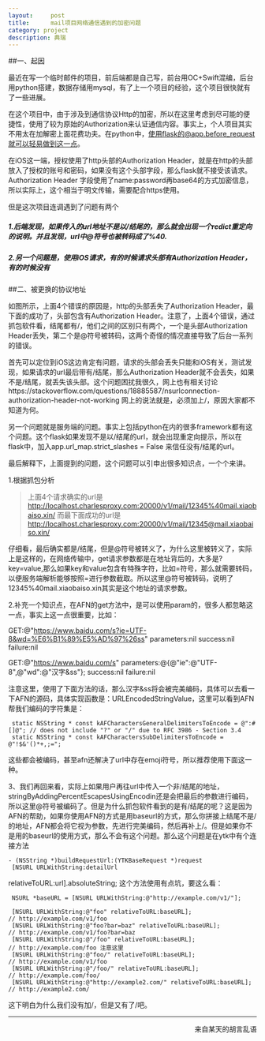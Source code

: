 ```yaml
---
layout:     post
title:      mail项目网络通信遇到的加密问题
category: project
description: 典瑞
---
```


##一、起因

最近在写一个临时邮件的项目，前后端都是自己写，前台用OC+Swift混编，后台用python搭建，数据存储用mysql，有了上一个项目的经验，这个项目很快就有了一些进展。

在这个项目中，由于涉及到通信协议Http的加密，所以在这里考虑到尽可能的便捷性，使用了较为原始的Authorization来认证通信内容。事实上，个人项目其实不用太在加解密上面花费功夫。在python中，使用flask的@app.before_request就可以轻易做到这一点。

在iOS这一端，授权使用了http头部的Authorization Header，就是在http的头部放入了授权的账号和密码，如果没有这个头部字段，那么flask就不接受该请求。Authorization Header 字段使用了name:password再base64的方式加密信息，所以实际上，这个相当于明文传输，需要配合https使用。

但是这次项目连调遇到了问题有两个
 
#####  1.后端发现，如果传入的url地址不是以/结尾的，那么就会出现一个redict重定向的说明。并且发现，url中@符号也被转码成了%40.
 
##### 2.另一个问题是，使用iOS请求，有的时候请求头部有Authorization Header，有的时候没有

##二、被更换的协议地址

如图所示，上面4个错误的原因是，http的头部丢失了Authorization Header，最下面的成功了，头部包含有Authorization Header。注意了，上面4个错误，通过抓包软件看，结尾都有/，他们之间的区别只有两个，一个是头部Authorization Header丢失，第二个是@符号被转码，这两个奇怪的情况直接导致了后台一系列的错误。

首先可以定位到iOS这边肯定有问题，请求的头部会丢失只能和iOS有关，测试发现，如果请求的url最后带有/结尾，那么Authorization Header就不会丢失，如果不是/结尾，就丢失该头部。这个问题困扰我很久，网上也有相关讨论https://stackoverflow.com/questions/18885587/nsurlconnection-authorization-header-not-working 网上的说法就是，必须加上/，原因大家都不知道为何。

另一个问题就是服务端的问题。事实上包括python在内的很多framework都有这个问题。这个flask如果发现不是以/结尾的url，就会出现重定向提示，所以在flask中，加入app.url_map.strict_slashes = False 来信任没有/结尾的url。

最后解释下，上面提到的问题，这个问题可以引申出很多知识点，一个个来讲。

1.根据抓包分析
>上面4个请求确实的url是
>http://localhost.charlesproxy.com:20000/v1/mail/12345%40mail.xiaobaiso.xin/ 
而最下面成功的url是
>http://localhost.charlesproxy.com:20000/v1/mail/12345@mail.xiaobaiso.xin/ 


仔细看，最后确实都是/结尾，但是@符号被转义了，为什么这里被转义了，实际上是这样的，在网络传输中，get请求参数都是在地址背后的，大多是?key=value,那么如果key和value包含有特殊字符，比如=符号，那么就需要转码，以便服务端解析能够按照=进行参数截取。所以这里@符号被转码，说明了12345%40mail.xiaobaiso.xin其实是这个地址的请求参数。

2.补充一个知识点，在AFN的get方法中，是可以使用param的，很多人都忽略这一点，事实上这一点很重要，比如：

>
 GET:@"https://www.baidu.com/s?ie=UTF-8&wd=%E6%B1%89%E5%AD%97%26ss"
 parameters:nil
 success:nil
 failure:nil
 

>
 GET:@"https://www.baidu.com/s"
 parameters:@{@"ie":@"UTF-8",@"wd":@"汉字&ss"};
 success:nil
 failure:nil
 
注意这里，使用了下面方法的话，那么汉字&ss将会被完美编码，具体可以去看一下AFN的源码，具体实现函数是：URLEncodedStringValue，这里可以看到AFN帮我们编码的字符集是：

```
 static NSString * const kAFCharactersGeneralDelimitersToEncode = @":#[]@"; // does not include "?" or "/" due to RFC 3986 - Section 3.4
 static NSString * const kAFCharactersSubDelimitersToEncode = @"!$&'()*+,;=";

``` 
这些都会被编码，甚至afn还解决了url中存在emoji符号，所以推荐使用下面这一种。

3、我们再回来看，实际上如果用户再往url中传入一个非/结尾的地址，stringByAddingPercentEscapesUsingEncodin还是会把最后的参数进行编码，所以这里@符号被编码了。但是为什么抓包软件看到的是有/结尾的呢？这是因为AFN的帮助，如果你使用AFN的方式是用baseurl的方式，那么你拼接上结尾不是/的地址，AFN都会将它视为参数，先进行完美编码，然后再补上/。但是如果你不是用的baseurl的使用方式，那么不会有这个问题。那么这个问题是在ytk中有个连接方法

```
- (NSString *)buildRequestUrl:(YTKBaseRequest *)request
 [NSURL URLWithString:detailUrl  
```
 relativeToURL:url].absoluteString; 这个方法使用有点坑，要这么看：
 
```
 NSURL *baseURL = [NSURL URLWithString:@"http://example.com/v1/"];
 
 [NSURL URLWithString:@"foo" relativeToURL:baseURL];                  // http://example.com/v1/foo
 [NSURL URLWithString:@"foo?bar=baz" relativeToURL:baseURL];          // http://example.com/v1/foo?bar=baz
 [NSURL URLWithString:@"/foo" relativeToURL:baseURL];                 // http://example.com/foo 注意这里
 [NSURL URLWithString:@"foo/" relativeToURL:baseURL];                 // http://example.com/v1/foo
 [NSURL URLWithString:@"/foo/" relativeToURL:baseURL];                // http://example.com/foo/
 [NSURL URLWithString:@"http://example2.com/" relativeToURL:baseURL]; // http://example2.com/ 
```

这下明白为什么我们没有加/，但是又有了/吧。



-----

<div align = right>来自某天的胡言乱语</div>

